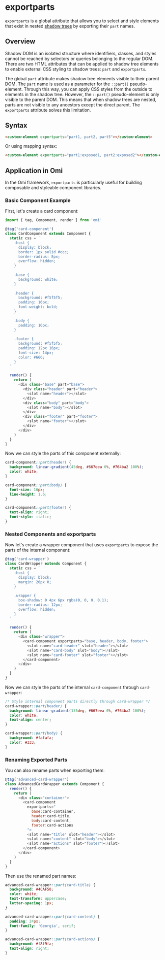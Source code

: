 # exportparts

`exportparts` is a global attribute that allows you to select and style elements that exist in nested [shadow trees](https://developer.mozilla.org/en-US/docs/Glossary/Shadow_tree) by exporting their `part` names.

## Overview

Shadow DOM is an isolated structure where identifiers, classes, and styles cannot be reached by selectors or queries belonging to the regular DOM. There are two HTML attributes that can be applied to shadow tree elements to enable external CSS styling to shadow trees: `part` and `exportparts`.

The global `part` attribute makes shadow tree elements visible to their parent DOM. The `part` name is used as a parameter for the `::part()` pseudo-element. Through this way, you can apply CSS styles from the outside to elements in the shadow tree. However, the `::part()` pseudo-element is only visible to the parent DOM. This means that when shadow trees are nested, parts are not visible to any ancestors except the direct parent. The `exportparts` attribute solves this limitation.

## Syntax

```html
<custom-element exportparts="part1, part2, part5"></custom-element>
```

Or using mapping syntax:

```html
<custom-element exportparts="part1:exposed1, part2:exposed2"></custom-element>
```

## Application in Omi

In the Omi framework, `exportparts` is particularly useful for building composable and styleable component libraries.

### Basic Component Example

First, let's create a card component:

```javascript
import { tag, Component, render } from 'omi'

@tag('card-component')
class CardComponent extends Component {
  static css = `
    :host {
      display: block;
      border: 1px solid #ccc;
      border-radius: 8px;
      overflow: hidden;
    }
    
    .base {
      background: white;
    }
    
    .header {
      background: #f5f5f5;
      padding: 16px;
      font-weight: bold;
    }
    
    .body {
      padding: 16px;
    }
    
    .footer {
      background: #f5f5f5;
      padding: 12px 16px;
      font-size: 14px;
      color: #666;
    }
  `

  render() {
    return (
      <div class="base" part="base">
        <div class="header" part="header">
          <slot name="header"></slot>
        </div>
        <div class="body" part="body">
          <slot name="body"></slot>
        </div>
        <div class="footer" part="footer">
          <slot name="footer"></slot>
        </div>
      </div>
    )
  }
}
```

Now we can style the parts of this component externally:

```css
card-component::part(header) {
  background: linear-gradient(45deg, #667eea 0%, #764ba2 100%);
  color: white;
}

card-component::part(body) {
  font-size: 16px;
  line-height: 1.6;
}

card-component::part(footer) {
  text-align: right;
  font-style: italic;
}
```

### Nested Components and exportparts

Now let's create a wrapper component that uses `exportparts` to expose the parts of the internal component:

```javascript
@tag('card-wrapper')
class CardWrapper extends Component {
  static css = `
    :host {
      display: block;
      margin: 20px 0;
    }
    
    .wrapper {
      box-shadow: 0 4px 6px rgba(0, 0, 0, 0.1);
      border-radius: 12px;
      overflow: hidden;
    }
  `

  render() {
    return (
      <div class="wrapper">
        <card-component exportparts="base, header, body, footer">
          <slot name="card-header" slot="header"></slot>
          <slot name="card-body" slot="body"></slot>
          <slot name="card-footer" slot="footer"></slot>
        </card-component>
      </div>
    )
  }
}
```

Now we can style the parts of the internal `card-component` through `card-wrapper`:

```css
/* Style internal component parts directly through card-wrapper */
card-wrapper::part(header) {
  background: linear-gradient(135deg, #667eea 0%, #764ba2 100%);
  color: white;
  text-align: center;
}

card-wrapper::part(body) {
  background: #fafafa;
  color: #333;
}
```

### Renaming Exported Parts

You can also rename parts when exporting them:

```javascript
@tag('advanced-card-wrapper')
class AdvancedCardWrapper extends Component {
  render() {
    return (
      <div class="container">
        <card-component 
          exportparts="
            base:card-container,
            header:card-title,
            body:card-content,
            footer:card-actions
          ">
          <slot name="title" slot="header"></slot>
          <slot name="content" slot="body"></slot>
          <slot name="actions" slot="footer"></slot>
        </card-component>
      </div>
    )
  }
}
```

Then use the renamed part names:

```css
advanced-card-wrapper::part(card-title) {
  background: #4CAF50;
  color: white;
  text-transform: uppercase;
  letter-spacing: 1px;
}

advanced-card-wrapper::part(card-content) {
  padding: 24px;
  font-family: 'Georgia', serif;
}

advanced-card-wrapper::part(card-actions) {
  background: #f8f9fa;
  text-align: right;
}
```
